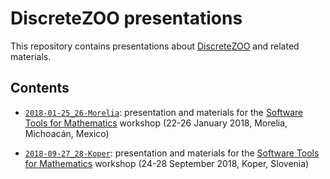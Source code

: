 # DiscreteZOO presentations

This repository contains presentations
about [DiscreteZOO](http://www.discretezoo.xyz/) and related materials.

## Contents

* [`2018-01-25_26-Morelia`](2018-01-25_26-Morelia/):
presentation and materials for the
[Software Tools for Mathematics](http://matmor.unam.mx/software-tools-math/)
workshop (22-26 January 2018, Morelia, Michoacán, Mexico)

* [`2018-09-27_28-Koper`](2018-09-27_28-Koper/):
presentation and materials for the
[Software Tools for Mathematics](http://stm.famnit.upr.si/)
workshop (24-28 September 2018, Koper, Slovenia)
